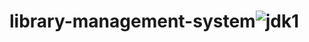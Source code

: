 # library-management-system![jdk1](https://user-images.githubusercontent.com/109810137/180469451-cbdca98a-78e0-4081-8c07-73dc081ce495.png)
